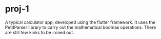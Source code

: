 # proj-1
A typical calculator app, developed using the flutter framework. It uses the PetitParser library to carry out the mathematical bodmas operations. There are still few kinks to be ironed out.
